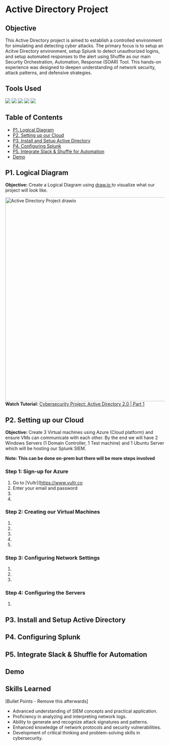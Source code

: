 # Active Directory Project

## Objective
This Active Directory project is aimed to establish a controlled environment for simulating and detecting cyber attacks. The primary focus is to setup an Acitve Directory environment, setup Splunk to detect unauthorized logins, and setup automated responses to the alert using Shuffle as our main Securtiy Orchestration, Automation, Response (SOAR) Tool. This hands-on experience was designed to deepen understanding of network security, attack patterns, and defensive strategies.



## Tools Used
<p>
  <img src="https://img.shields.io/badge/-Splunk-000000?&style=for-the-badge&logo=Splunk&logoColor=white" />
  <img src="https://img.shields.io/badge/-Windows%20Server-737373?&style=for-the-badge&logo=Microsoft&logoColor=white" />
  <img src="https://img.shields.io/badge/-Ubuntu%20Server-E95420?&style=for-the-badge&logo=Ubuntu&logoColor=white" />
  <img src="https://img.shields.io/badge/-Slack-4A154B?&style=for-the-badge&logo=Slack&logoColor=white" />
  <img src="https://img.shields.io/badge/-Azure-0078D4?&style=for-the-badge&logo=Microsoft%20Azure&logoColor=white" />


</p>

## Table of Contents
- <a href="https://github.com/jonasm2-cs/Active-Directory-Project/blob/main/README.md#p1-logical-diagram">P1. Logical Diagram</a>
- <a href="https://github.com/jonasm2-cs/Active-Directory-Project/blob/main/README.md#p2-setting-up-our-cloud">P2. Setting up our Cloud</a>
- <a href="https://github.com/jonasm2-cs/Active-Directory-Project/blob/main/README.md#p3-install-and-setup-active-directory">P3. Install and Setup Active Directory</a>
- <a href="https://github.com/jonasm2-cs/Active-Directory-Project/blob/main/README.md#p4-configuring-splunk">P4. Configuring Splunk</a>
- <a href="https://github.com/jonasm2-cs/Active-Directory-Project/blob/main/README.md#p5-integrate-slack--shuffle-for-automation">P5. Integrate Slack & Shuffle for Automation</a>
- <a href="https://google.com">Demo</a>





## P1. Logical Diagram
<p><b>Objective:</b> Create a Logical Diagram using <a href ="https://app.diagrams.net/">draw.io </a> to visualize what our project will look like.</p>
<img width="1027" height="642" alt="Active Directory Project drawio" src="https://github.com/user-attachments/assets/12dea8b8-0bd3-4ff6-bdbb-27e3c962767a" />
<b>Watch Tutorial:</b> <a href="https://www.youtube.com/watch?v=1nX6_Nlly-4&ab_channel=MyDFIR"> Cybersecurity Project: Active Directory 2.0 | Part 1 </a>

## P2. Setting up our Cloud 
<p><b>Objective: </b> Create 3 Virtual machines using Azure (Cloud platform) and ensure VMs can communicate with each other. By the end we will have 2 Windows Servers (1 Domain Controller, 1 Test machine) and 1 Ubuntu Server which will be hosting our Splunk SIEM.</p><strong>Note: This can be done on-prem but there will be more steps involved</strong>

### Step 1: Sign-up for Azure
1. Go to [Vultr](https://www.vultr.co
3. Enter your email and password
4. 
5. 

### Step 2: Creating our Virtual Machines
1. 
2. 
3. 
4. 
5. 


### Step 3: Configuring Network Settings
1. 
2. 
3. 

### Step 4: Configuring the Servers
1. 

## P3. Install and Setup Active Directory
## P4. Configuring Splunk 
## P5. Integrate Slack & Shuffle for Automation

## Demo

## Skills Learned
[Bullet Points - Remove this afterwards]

- Advanced understanding of SIEM concepts and practical application.
- Proficiency in analyzing and interpreting network logs.
- Ability to generate and recognize attack signatures and patterns.
- Enhanced knowledge of network protocols and security vulnerabilities.
- Development of critical thinking and problem-solving skills in cybersecurity.

